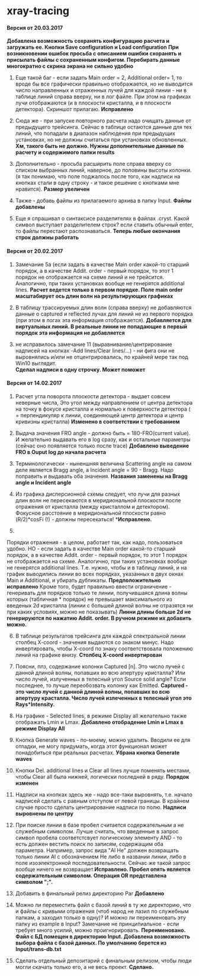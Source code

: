 # xray-tracing

#### Версия от 20.03.2017
**Добавлена возможность сохранять конфигурацию расчета и загружать ее. Кнопки Save configuration и Load configuration**
**При возникновении ошибок просьба с описанием ошибки схоранять и присылать файлы с сохраненным конфигом. Перебирать данные многократно с скрина экрана не сильно удобно**

1. Еще такой баг - если задать Main order = 2, Additional order= 1,  то вроде бы все графически правильно отображается, но не выводится число направленных и отраженных лучей для каждой линии - ни в таблице линий справа вверху, ни в лог файле. При этом на графиках лучи отображаются (и в плоскости кристалла, и в плоскости детектора). Скриншот прилагаю.
**Исправлено**

2. Сюда же - при запуске повторного расчета надо очищать данные от предыдущего трейсинга. Сейчас в таблице остаются данные для тех линий, что попадали в диапазон наблюдения при предыдущих установках, но не должны считаться при установках обновленных.
**Хм, такого быть не должно. Нужны дополнительные данные по расчету и содержимого папки results**

3. Дополнительно - просьба расширить поле справа вверху со списком выбранных линий, наверное, до половины высоты колонки. (я так понимаю, что поле поджалось после того, как надписи на кнопках стали в одну строку - и такое решение с кнопками мне нравится).
**Размер увеличен**

4. Также - добавь файлы из прилагаемого архива в папку Input. 
**Файлы добавлены**

5. Еще я спрашивал о синтаксисе разделителях в файлах .cryst.  Какой символ выступает разделителем строк? если ставить обычный enter, то файлы перестают распознаваться.
**Теперь любые окончания строк должны работать**

#### Версия от 20.02.2017

1. Замечание 5а (если задать в качестве Main order
какой-то старший порядок, а в качестве Addit. order - первый порядок,
то этот 1 порядок не отображается на схеме линий и не трейсится.
Аналогично, при таких установках вообще не генерятся additional lines.
**Расчет ведется только в первом порядке. Поле main order масштабирует ось длин волн
на результирующих графиках**

2. В таблицу трассируемых длин волн (справа вверху) не добавляются
данные о captured и reflected лучах для линий не из первого порядка
(при этом в логах эта информация отображается).
**Добавляется для виртуальных линий. В реальные линии не попадающие в первый порядок 
эта информация не добавляется**

3. не исправилось замечание 11 (выравнивание/центрирование надписей на
кнопках -Add lines/Clear lines/...) - ни фига они не выровнялись и/или
не отцентрировались, по крайней мере так под Win10 выглядит.\
**Сделал надписи в одну строчку. Может поможет**


#### Версия от 14.02.2017

1. Расчет угла поворота плоскости детектора - выдает совсем неверные
числа,  Это угол между направлением от центра детектора на точку в
фокусе кристалла и нормалью к поверхности детектора ( = перпендикуляр
к линии, соединяющей центр детектора и центр кривизны кристалла)
**Изменено в соответствии с требованием**

2. Выдача значения FRO angle - должно быть  = 180-FRO(current value).
И желательно выдавать его в log сразу, как и остальные параметры
(сейчас оно появляется только после trace)
**Добавлено выведение FRO в Ouput log до начала расчета**

3. Терминологически - ныненшняя величина Scattering angle на самом
деле является Bragg angle,  а Incident angle  = 90 - Bragg.  Надо
поправить и выдавать оба значения.
**Названия заменены на Bragg angle и Incident angle**

4. Из графика дисперсионной схемы следует, что лучи для разных длин
волн не пересекаются в меридиональной плоскости после отражения от
кристалла (между кристаллом и детектором). Фокусное расстояние в
меридиональной плоскости равно (R/2)*cosFi (!) - должны пересекаться! 
***Исправлено.**

5. 
Порядки отражения - в целом, работает так, как надо, пользоваться
удобно. НО - если задать в качестве Main order какой-то старший
порядок, а в качестве Addit. order - первый порядок, то этот 1 порядок
не отображается на схеме. Аналогично, при таких установках вообще не
генерятся additional lines.
Т.е. нужно, чтобы и в таблицу линий, и на график выводились линии во
всех порядках, указанных в двух окнах Main и Additional, и убирать
дубликаты. **Предположительно исправлено**
Кроме того, будет правильно ввести ограничение - генеривать для
порядков только те линии, получившаяся длина волны которых (табличная
\* порядок) не превышает максимального из введеных 2d кристалла (линии
с большей длиной волны не отразятся ни при каких условиях, можно не
показывать) **Линни длины больше 2d не генерируются по нажатию Addit. order. В ручном 
режиме их добавить можно.**

6. В таблице результатов трейсинга для каждой спектральной линии
столбец X-coord  - значения выдаются со знаком минус. Надо
инвертировать, чтобы X-coord по знаку соответствовала положению линий
на графике внизу. **Столбец X-coord инвертирован**

7. Поясни, плз, содержание колонки Captured [n]. Это число лучей с
данной длиной волны, попавших во всю апертуру кристалла? Или число
лучей, излученных в телесный угол Source solid angle? Если последнее,
то лучше переобозвать колонку как Emitted. **Captured - это число лучей с данной длиной 
волны, попавших во всю апертуру красталла. Число лучей излеченных в телесный 
 угол это Rays\*Intensity.** 

8. На графике - Selected lines, в режиме Display all желательно также
отображать Lmin и Lmax. **Добавлено отобрадение Lmin и Lmax  в режиме Display All**

9. Кнопка Generate waves - по-моему, можно удалить. Вводили ее для
отладки, не могу придумать, когда этот функционал может понадобиться
при реальных расчетах. **Убрана кнопка Generate waves**

10. Кнопки Del. additional lines и Clear all lines лучше поменять
местами, чтобы Clear all была нижней, логически последней в ряду.
**Порядок изменен**

11. Надписи на кнопках здесь же - надо все-таки выровнять, т.е. начало
надписей сделать с равным отступом от левой границы. В крайнем случае
просто сделать центрирование надписи по полю. **Надписи выровнены по центру**

12. При поиске линии в базе пробел считается содержательным а не
служебным символом. Лучше считать, что введенные в запрос символ
пробела соответстсвует логическому элементу AND - то есть должен
вестить поиск по записям, содержащим оба параметра. Например, запрос
вида "Al He" должен возвращать только линии Al с обозначением He либо
в названии линии, либо в поле изоэлектронной последовательности.
Сейчас же такой запрос вообще ничего не возвращает.**Исправлено. Пробел опять 
является содержательным символом. Операция OR представлена символом ";".**

13. Добавить в финальный релиз директорию Par
**Добавлено**

14. Можно ли переместить файл с базой линий в ту же директорию, что и
файлы с кривыми отражения (чтоб народ не лазил по служебным папкам, а
заходил только в одну)?
И можно ли переименовать эту папку из example в Input? Замечание не
принципиальное - если требует много усилий, можно проигнорировать.
**Переименовано. Файл с БД помещен в директорию Input. Добавлена возможность выбора
файла с базой данных. По умолчанию берется из Input/trans-db.txt**

15. Сделать отдельный депозитарий с финальным релизом, чтобы люди
могли скачать только его, а не весь проект.
**Сделано.**
